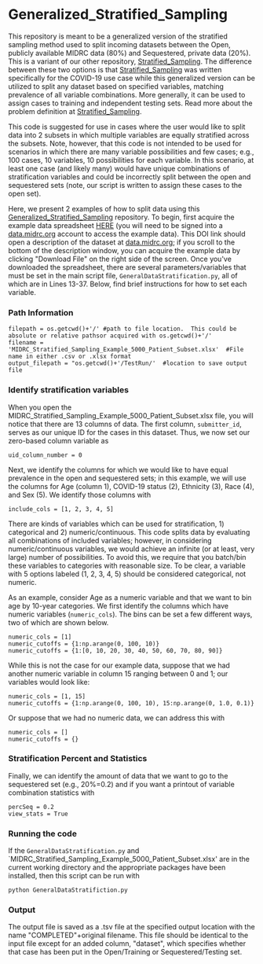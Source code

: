 # Generalized_Stratified_Sampling

This repository is meant to be a generalized version of the stratified sampling method used to split incoming datasets between the Open, publicly available MIDRC data (80%) and Sequestered, private data (20%).  This is a variant of our other repository, [Stratified_Sampling](https://github.com/MIDRC/Stratified_Sampling).  The difference between these two options is that [Stratified_Sampling](https://github.com/MIDRC/Stratified_Sampling) was written specifically for the COVID-19 use case while this generalized version can be utilized to split any dataset based on specified variables, matching prevalence of all variable combinations.  More generally, it can be used to assign cases to training and independent testing sets.  Read more about the problem definition at [Stratified_Sampling](https://github.com/MIDRC/Stratified_Sampling).

This code is suggested for use in cases where the user would like to split data into 2 subsets in which multiple variables are equally stratified across the subsets.  Note, however, that this code is not intended to be used for scenarios in which there are many variable possibilities and few cases; e.g., 100 cases, 10 variables, 10 possibilities for each variable.  In this scenario, at least one case (and likely many) would have unique combinations of stratification variables and could be incorrectly split between the open and sequestered sets (note, our script is written to assign these cases to the open set).

Here, we present 2 examples of how to split data using this [Generalized_Stratified_Sampling](https://github.com/MIDRC/Generalized_Stratified_Sampling) repository.  To begin, first acquire the example data spreadsheet [HERE](https://doi.org/10.60701/P67C-YW55) (you will need to be signed into a [data.midrc.org](data.midrc.org) account to access the example data).  This DOI link should open a description of the dataset at [data.midrc.org](data.midrc.org); if you scroll to the bottom of the description window, you can acquire the example data by clicking "Download File" on the right side of the screen.  Once you've downloaded the spreadsheet, there are several parameters/variables that must be set in the main script file, `GeneralDataStratification.py`, all of which are in Lines 13-37.  Below, find brief instructions for how to set each variable.
### Path Information
```
filepath = os.getcwd()+'/' #path to file location.  This could be absolute or relative pathsor acquired with os.getcwd()+'/' 
filename = 'MIDRC_Stratified_Sampling_Example_5000_Patient_Subset.xlsx'  #File name in either .csv or .xlsx format
output_filepath = "os.getcwd()+'/TestRun/'  #location to save output file
```

### Identify stratification variables
When you open the MIDRC_Stratified_Sampling_Example_5000_Patient_Subset.xlsx file, you will notice that there are 13 columns of data.  The first column, `submitter_id`, serves as our unique ID for the cases in this dataset.  Thus, we now set our zero-based column variable as
```
uid_column_number = 0
```

Next, we identify the columns for which we would like to have equal prevalence in the open and sequestered sets; in this example, we will use the columns for Age (column 1), COVID-19 status (2), Ethnicity (3), Race (4), and Sex (5).  We identify those columns with 
```
include_cols = [1, 2, 3, 4, 5]
```

There are kinds of variables which can be used for stratification, 1) categorical and 2) numeric/continuous.  This code splits data by evaluating all combinations of included variables; however, in considering numeric/continuous variables, we would achieve an infinite (or at least, very large) number of possibilities.  To avoid this, we require that you batch/bin these variables to categories with reasonable size.  To be clear, a variable with 5 options labeled (1, 2, 3, 4, 5) should be considered categorical, not numeric.  

As an example, consider Age as a numeric variable and that we want to bin age by 10-year categories.  We first identify the columns which have numeric variables (`numeric_cols`).  The bins can be set a few different ways, two of which are shown below.
```
numeric_cols = [1]
numeric_cutoffs = {1:np.arange(0, 100, 10)}
numeric_cutoffs = {1:[0, 10, 20, 30, 40, 50, 60, 70, 80, 90]}
```

While this is not the case for our example data, suppose that we had another numeric variable in column 15 ranging between 0 and 1; our variables would look like:
```
numeric_cols = [1, 15]
numeric_cutoffs = {1:np.arange(0, 100, 10), 15:np.arange(0, 1.0, 0.1)}
```

Or suppose that we had no numeric data, we can address this with 
```
numeric_cols = []
numeric_cutoffs = {}
```

### Stratification Percent and Statistics
Finally, we can identify the amount of data that we want to go to the sequestered set (e.g., 20%=0.2) and if you want a printout of variable combination statistics with
```
percSeq = 0.2
view_stats = True
```

### Running the code
If the `GeneralDataStratification.py` and `MIDRC_Stratified_Sampling_Example_5000_Patient_Subset.xlsx' are in the current working directory and the appropriate packages have been installed, then this script can be run with 
```
python GeneralDataStratifiction.py
```

### Output
The output file is saved as a .tsv file at the specified output location with the name "COMPLETED"+original filename.  This file should be identical to the input file except for an added column, "dataset", which specifies whether that case has been put in the Open/Training or Sequestered/Testing set.  
